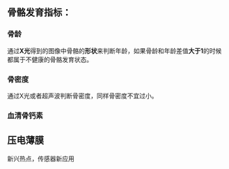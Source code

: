 ## 骨骼发育指标：
### 骨龄
通过**X光**得到的图像中骨骼的**形状**来判断年龄，如果骨龄和年龄差值**大于1**的时候都属于不健康的骨骼发育状态。
### 骨密度

通过X光或者超声波判断骨密度，同样骨密度不宜过小。
### 血清骨钙素

## 压电薄膜
新兴热点，传感器新应用